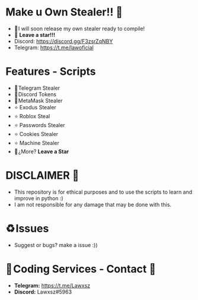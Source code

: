 # Make u Own Stealer!! 🚀
- 🎄 I will soon release my own stealer ready to compile!
- 🌟 **Leave a star!!!**
- Discord: https://discord.gg/F3zsrZqNBY
- Telegram: https://t.me/lawoficial

# Features - Scripts
- 🚀 Telegram Stealer 
- 🚀 Discord Tokens
- 🚀 MetaMask Stealer
- ⭐️ Exodus Stealer
- ⭐️ Roblox Steal
- ⭐️ Passwords Stealer
- ⭐️ Cookies Stealer
- ⭐️ Machine Stealer
- 🌟 ¿More? **Leave a Star**

# DISCLAIMER 📛 
- This repository is for ethical purposes and to use the scripts to learn and improve in python :)
- I am not responsible for any damage that may be done with this.

# ♻️ Issues
- Suggest or bugs? make a issue :)) 

# 🔰 Coding Services - Contact 🔰 
- **Telegram:** https://t.me/Lawxsz
- **Discord:** Lawxsz#5963
